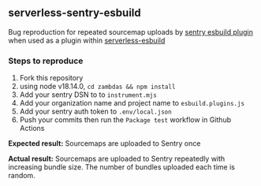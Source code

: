 ## serverless-sentry-esbuild

Bug reproduction for repeated sourcemap uploads by [sentry esbuild plugin](https://docs.sentry.io/platforms/javascript/guides/aws-lambda/sourcemaps/uploading/esbuild/) when used as a plugin within [serverless-esbuild](https://www.serverless.com/plugins/serverless-esbuild)

### Steps to reproduce
1. Fork this repository
2. using node v18.14.0, `cd zambdas && npm install`
3. Add your sentry DSN to to `instrument.mjs`
4. Add your organization name and project name to `esbuild.plugins.js`
5. Add your sentry auth token to `.env/local.json`
6. Push your commits then run the `Package test` workflow in Github Actions

**Expected result:** Sourcemaps are uploaded to Sentry once

**Actual result:** Sourcemaps are uploaded to Sentry repeatedly with increasing bundle size. The number of bundles uploaded each time is random.